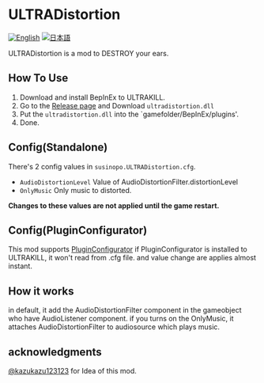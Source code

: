 # ULTRADistortion

[![English](https://img.shields.io/badge/English-a?style=flat-square&color=blue)](https://github.com/main1108/ultradistortion/blob/master/README.md) [![日本語](https://img.shields.io/badge/%E6%97%A5%E6%9C%AC%E8%AA%9E-a?style=flat-square)](https://github.com/main1108/ultradistortion/blob/master/README_JP.md)

ULTRADistortion is a mod to DESTROY your ears.

## How To Use

1. Download and install BepInEx to ULTRAKILL.
2. Go to the [Release page](https://github.com/main1108/ultradistortion/releases) and Download `ultradistortion.dll`
3. Put the `ultradistortion.dll` into the `gamefolder/BepInEx/plugins'.
4. Done.

## Config(Standalone)

There's 2 config values in `susinopo.ULTRADistortion.cfg`.

- `AudioDistortionLevel` Value of AudioDistortionFilter.distortionLevel
- `OnlyMusic` Only music to distorted.

**Changes to these values are not applied until the game restart.**

## Config(PluginConfigurator)

This mod supports [PluginConfigurator](https://github.com/eternalUnion/UKPluginConfigurator)
if PluginConfigurator is installed to ULTRAKILL, it won't read from .cfg file.
and value change are applies almost instant.

## How it works

in default, it add the AudioDistortionFilter component in the gameobject who have AudioListener component.
if you turns on the OnlyMusic, it attaches AudioDistortionFilter to audiosource which plays music.

## acknowledgments

[@kazukazu123123](https://github.com/kazukazu123123) for Idea of this mod.

